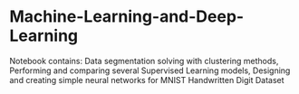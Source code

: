 # Machine-Learning-and-Deep-Learning
Notebook contains:
Data segmentation solving with clustering methods,
Performing and comparing several Supervised Learning models,
Designing and creating simple neural networks for MNIST Handwritten Digit Dataset
